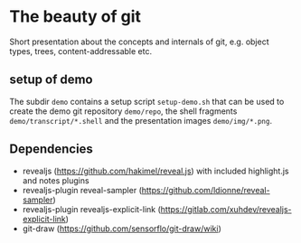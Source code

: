 # The beauty of git
Short presentation about the concepts and internals of git, e.g. object types, trees, content-addressable etc.

## setup of demo

The subdir `demo` contains a setup script `setup-demo.sh` that can be used to create the demo git
repository `demo/repo`, the shell fragments `demo/transcript/*.shell` and the presentation images
`demo/img/*.png`.

## Dependencies

* revealjs (https://github.com/hakimel/reveal.js) with included highlight.js and notes plugins
* revealjs-plugin reveal-sampler (https://github.com/ldionne/reveal-sampler)
* revealjs-plugin revealjs-explicit-link (https://gitlab.com/xuhdev/revealjs-explicit-link)
* git-draw (https://github.com/sensorflo/git-draw/wiki)
